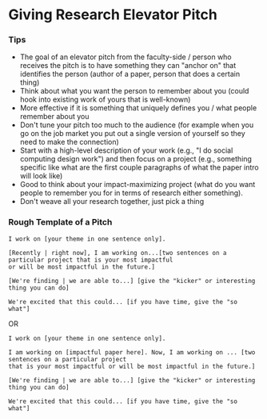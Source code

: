 # Giving Research Elevator Pitch 

### Tips
- The goal of an elevator pitch from the faculty-side / person who receives the pitch is to have something they can "anchor on" that identifies the person (author of a paper, person that does a certain thing)
- Think about what you want the person to remember about you (could hook into existing work of yours that is well-known)
- More effective if it is something that uniquely defines you / what people remember about you
- Don't tune your pitch too much to the audience (for example when you go on the job market you put out a single version of yourself so they need to make the connection)
- Start with a high-level description of your work (e.g., "I do social computing design work") and then focus on a project (e.g., something specific like what are the first couple paragraphs of what the paper intro will look like)
- Good to think about your impact-maximizing project (what do you want people to remember you for in terms of research either something).
- Don't weave all your research together, just pick a thing

### Rough Template of a Pitch 
```
I work on [your theme in one sentence only].

[Recently | right now], I am working on...[two sentences on a particular project that is your most impactful
or will be most impactful in the future.]

[We're finding | we are able to...] [give the "kicker" or interesting thing you can do]

We're excited that this could... [if you have time, give the "so what"] 
```

OR 

```
I work on [your theme in one sentence only].

I am working on [impactful paper here]. Now, I am working on ... [two sentences on a particular project
that is your most impactful or will be most impactful in the future.]

[We're finding | we are able to...] [give the "kicker" or interesting thing you can do]

We're excited that this could... [if you have time, give the "so what"] 
```

